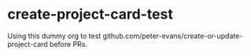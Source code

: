 # create-project-card-test
Using this dummy org to test github.com/peter-evans/create-or-update-project-card before PRs.
